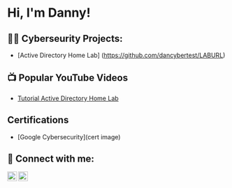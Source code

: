 <h1>Hi, I'm Danny!</h1>

<h2>👨‍💻 Cyberseurity Projects:</h2>

- [Active Directory Home Lab] (https://github.com/dancybertest/LABURL)

<h2>📺 Popular YouTube Videos</h2>

- [Tutorial Active Directory Home Lab](https://www.youtube.com/)

<h2>Certifications</h2>

- [Google Cybersecurity](cert image)

<h2> 🤳 Connect with me:</h2>

[<img align="left" alt="DannyLester | YouTube" width="22px" src="https://cdn.jsdelivr.net/npm/simple-icons@v3/icons/youtube.svg" />][youtube]
[<img align="left" alt="DannyLester | LinkedIn" width="22px" src="https://cdn.jsdelivr.net/npm/simple-icons@v3/icons/linkedin.svg" />][linkedin]

[youtube]: https://www.youtube.com/c/dannylester
[linkedin]: https://www.linkedin.com/in/danny-lester/

<!--
**dannylester/dannylester** is a ✨ _special_ ✨ repository because its `README.md` (this file) appears on your GitHub profile.

Here are some ideas to get you started:

- 🔭 I’m currently working on ...
- 🌱 I’m currently learning ...
- 👯 I’m looking to collaborate on ...
- 🤔 I’m looking for help with ...
- 💬 Ask me about ...
- 📫 How to reach me: ...
- 😄 Pronouns: ...
- ⚡ Fun fact: ...
-->

